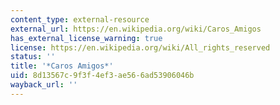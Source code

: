 ```yaml
---
content_type: external-resource
external_url: https://en.wikipedia.org/wiki/Caros_Amigos
has_external_license_warning: true
license: https://en.wikipedia.org/wiki/All_rights_reserved
status: ''
title: '*Caros Amigos*'
uid: 8d13567c-9f3f-4ef3-ae56-6ad53906046b
wayback_url: ''
---
```

